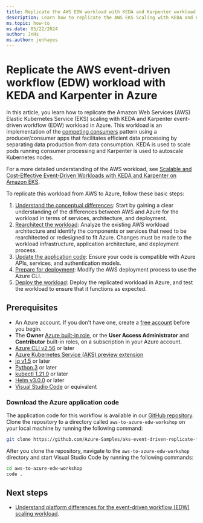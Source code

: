 ```yaml
---
title: Replicate the AWS EDW workload with KEDA and Karpenter workload in Azure
description: Learn how to replicate the AWS EKS Scaling with KEDA and Karpenter event driven workflow (EDW) workload in Azure.
ms.topic: how-to
ms.date: 05/22/2024
author: JnHs
ms.author: jenhayes
---
```


# Replicate the AWS event-driven workflow (EDW) workload with KEDA and Karpenter in Azure

In this article, you learn how to replicate the Amazon Web Services (AWS) Elastic Kubernetes Service (EKS) scaling with KEDA and Karpenter event-driven workflow (EDW) workload in Azure. This workload is an implementation of the [competing consumers](/azure/architecture/patterns/competing-consumers) pattern using a producer/consumer apps that facilitates efficient data processing by separating data production from data consumption. KEDA is used to scale pods running consumer processing and Karpenter is used to autoscale Kubernetes nodes.

For a more detailed understanding of the AWS workload, see  [Scalable and Cost-Effective Event-Driven Workloads with KEDA and Karpenter on Amazon EKS](https://aws.amazon.com/blogs/containers/scalable-and-cost-effective-event-driven-workloads-with-keda-and-karpenter-on-amazon-eks/).

To replicate this workload from AWS to Azure, follow these basic steps:

1. [Understand the conceptual differences](eks-edw-understand.md): Start by gaining a clear understanding of the differences between AWS and Azure for the workload in terms of services, architecture, and deployment.
1. [Rearchitect the workload](eks-edw-rearchitect.md): Analyze the existing AWS workload architecture and identify the components or services that need to be rearchitected or redesigned to fit Azure. Changes must be made to the workload infrastructure, application architecture, and deployment process.
1. [Update the application code](eks-edw-refactor.md): Ensure your code is compatible with Azure APIs, services, and authentication models.
1. [Prepare for deployment](eks-edw-prepare.md): Modify the AWS deployment process to use the Azure CLI.
1. [Deploy the workload](eks-edw-deploy.md): Deploy the replicated workload in Azure, and test the workload to ensure that it functions as expected.

## Prerequisites

- An Azure account. If you don't have one, create a [free account](https://azure.microsoft.com/free/?WT.mc_id=A261C142F) before you begin.
- The **Owner** [Azure built-in role](/azure/role-based-access-control/built-in-roles), or the **User Access Administrator** and **Contributor** built-in roles, on a subscription in your Azure account.
- [Azure CLI v2.56](/cli/azure/install-azure-cli) or later
- [Azure Kubernetes Service (AKS) preview extension](/azure/aks/draft#install-the-aks-preview-azure-cli-extension)
- [jq v1.5](https://jqlang.github.io/jq/) or later
- [Python 3](https://www.python.org/downloads/) or later
- [kubectl 1.21.0](https://kubernetes.io/docs/tasks/tools/install-kubectl/) or later
- [Helm v3.0.0](https://helm.sh/docs/intro/install/) or later
- [Visual Studio Code](https://code.visualstudio.com/Download) or equivalent

### Download the Azure application code

The application code for this workflow is available in our [GitHub repository](https://github.com/Azure-Samples/aks-event-driven-replicate-from-aws). Clone the repository to a directory called `aws-to-azure-edw-workshop` on your local machine by running the following command:

```bash
git clone https://github.com/Azure-Samples/aks-event-driven-replicate-from-aws ./aws-to-azure-edw-workshop
```

After you clone the repository, navigate to the `aws-to-azure-edw-workshop` directory and start Visual Studio Code by running the following commands:

```bash
cd aws-to-azure-edw-workshop
code .
```

## Next steps

- [Understand platform differences for the event-driven workflow (EDW) scaling workload](eks-edw-understand.md).
